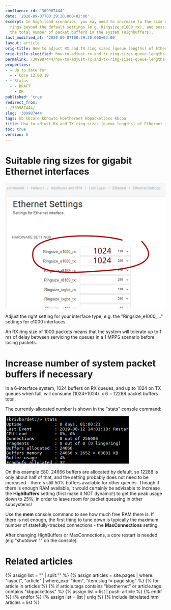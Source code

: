 ```yaml
---
confluence-id: '309987444'
date: '2020-09-07T00:29:20.000+02:00'
excerpt: In high-load scenarios, you may need to increase to the size of RX and TX
  rings beyond the default settings (e.g. Ringsize_e1000_rx), and possibly also increase
  the total number of packet buffers in the system (Highbuffers).
last_modified_at: '2020-09-07T00:29:20.000+02:00'
layout: article
orig-title: How to adjust RX and TX ring sizes (queue lengths) of Ethernet interfaces
orig-title-slugified: how-to-adjust-rx-and-tx-ring-sizes-queue-lengths-of-ethernet-interfaces
permalink: /309987444/how-to-adjust-rx-and-tx-ring-sizes-queue-lengths-of-ethernet-interfaces
properties:
- - Up to date for
  - - Core 12.00.19
- - Status
  - - DRAFT
    - OK
published: 'true'
redirect_from:
- /309987444/
slug: '309987444'
tags: kb kbcore kbhowto kbethernet kbpacketloss kbcpu
title: How to adjust RX and TX ring sizes (queue lengths) of Ethernet interfaces
toc: true
version: 8
---
```


# Suitable ring sizes for gigabit Ethernet interfaces
<img ac:align="right" src="changing-core-ringsize-settings.svg"/>

Adjust the right setting for your interface type, e.g. the "Ringsize_e1000_..." settings for e1000 interfaces.

An RX ring size of 1000 packets means that the system will tolerate up to 1 ms of delay between servicing the queues in a 1 MPPS scenario before losing packets.

# Increase number of system packet buffers if necessary
In a 6-interface system, 1024 buffers on RX queues, and up to 1024 on TX queues when full, will consume (1024+1024)  x 6 = 12288 packet buffers total.

The currently-allocated number is shown in the "stats" console command:

<img ac:height="149" src="stats-command-with-buffers.png"/>

On this example E80, 24666 buffers are allocated by default, so 12288 is only about half of that, and the setting probably does not need to be increased - there's still 50% buffers available for other queues. Though if there is enough RAM available, it would certainly be advisable to increase the **HighBuffers** setting (first make it NOT dynamic!) to get the peak usage down to 25%, in order to leave room for packet queueing in other subsystems!

Use the **mem** console command to see how much free RAM there is. If there is not enough, the first thing to tune down is typically the maximum number of statefully-tracked connections - the **MaxConnections** setting.

After changing HighBuffers or MaxConnections, a core restart is needed (e.g "shutdown 1" on the console).

# Related articles
{% assign list = "" | split:"" %}
{% assign articles = site.pages | where: "layout", "article" | where_exp: "item", "item.slug != page.slug" %}
{% for article in articles %}
{% if article.tags contains "kbethernet" or article.tags contains "kbpacketloss" %}
{% assign list = list | push: article %}
{% endif %}
{% endfor %}
{% assign list = list | uniq %}
{% include listrelated.html articles = list %}
